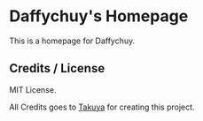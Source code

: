 # Daffychuy's Homepage

This is a homepage for Daffychuy.

## Credits / License

MIT License.

All Credits goes to [Takuya](https://www.craftz.dog/) for creating this project.